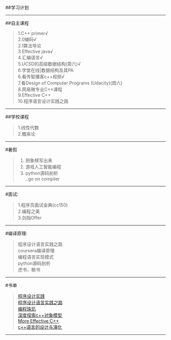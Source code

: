 ##学习计划

----

##自主课程

>1.C++ primer√<br>
>2.0编码√<br>
>2.1算法导论<br>
>3.Effective java√<br>
>4.汇编语言√<br>
>5.UCSD的高级数据结构(周六)√<br>
>6.学堂在线|数据结构及其PA<br>
>6.看传智播客c++视频√<br>
>7.看Design of Computer Programs (Udacity)(周六)<br>
>8.网易微专业C++课程<br>
>9.Effective C++<br>
>10.程序语言设计实践之路<br>

-----

##学校课程
>1.线性代数<br>
>2.概率论<br>

-----

#暑假
>1. 把象棋写出来<br>
>2. 游戏人工智能编程<br>
>3. python源码剖析<br>
>..go on compiler

----

#面试:
>1.程序员面试金典(cc150)<br>
>2.编程之美<br>
>3.剑指Offer<br>

----

#编译原理:
>程序设计语言实践之路<br>
>coursera编译原理<br>
>编程语言实现模式<br>
>python源码剖析<br>
>虎书，鲸书<br>

----

#书单
>[程序设计实践](https://book.douban.com/subject/1173548/) <br>
>[程序设计语言实践之路](https://book.douban.com/subject/2152385/)<br>
>[编程珠玑](https://book.douban.com/subject/1096216//book.douban.com/subject/3227098/)<br>
>[深度探索c++对象模型](https://book.douban.com/subject/1091086/)<br>
>[More Effective C++](https://book.douban.com/subject/5908727/)<br>
>[c++语言的设计与演化](https://book.douban.com/subject/1096216/)<br>

----
